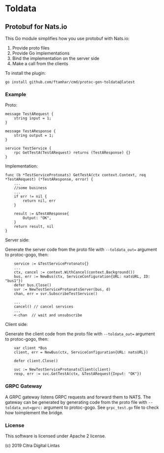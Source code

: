 # Toldata
## Protobuf for Nats.io

This Go module simplifies how you use protobuf with Nats.io:
1. Provide proto files
2. Provide Go implementations
3. Bind the implementation on the server side
4. Make a call from the clients

To install the plugin:

```
go install github.com/ftamhar/cmd/protoc-gen-toldata@latest
```


### Example
Proto:
```
message TestARequest {
    string input = 1; 
}

message TestAResponse {
    string output = 1;
}

service TestService {
    rpc GetTestA(TestARequest) returns (TestAResponse) {}
}
```

Implementation:
```
func (b *TestServiceProtonats) GetTestA(ctx context.Context, req *TestARequest) (*TestAResponse, error) {
	...
    //some business
    ...
    if err != nil {
		return nil, err
	}

	result := &TestAResponse{
		Output: "OK",
	}
	return result, nil
}
```

Server side:

Generate the server code from the proto file with `--toldata_out=` argument to protoc-gogo, then:

```
    service := &TestServiceProtonats{}
    ...
    ctx, cancel := context.WithCancel(context.Background())
	bus, err := NewBus(ctx, ServiceConfiguration{URL: natsURL, ID: "bus1"})
	defer bus.Close()
	svr := NewTestServiceProtonatsServer(bus, d)
	chan, err = svr.SubscribeTestService()

    ...
	cancel() // cancel services
	...
	<-chan  // wait and unsubscribe 
```

Client side:

Generate the client code from the proto file with `--toldata_out=` argument to protoc-gogo, then:

```
    var client *Bus
	client, err = NewBus(ctx, ServiceConfiguration{URL: natsURL})
	
	defer client.Close()

	svc := NewTestServiceProtonatsClient(client)
	resp, err := svc.GetTestA(ctx, &TestARequest{Input: "OK"})

```

### GRPC Gateway
A GRPC gateway listens GRPC requests and forward them to NATS. The gateway can be generated by generating code from the proto file 
with `--toldata_out=gprc:` argument to protoc-gogo. See `grpc_test.go` file to check how toimplement the bridge.

### License

This software is licensed under Apache 2 license.

(c) 2019 Citra Digital Lintas

